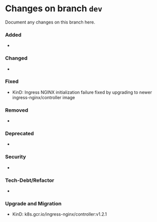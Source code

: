 # Changes on branch `dev`
Document any changes on this branch here.
### Added
- 

### Changed
- 

### Fixed
- KinD: Ingress NGINX initialization failure fixed by upgrading to newer ingress-nginx/controller image

### Removed
- 

### Deprecated
- 

### Security
- 

### Tech-Debt/Refactor
- 

### Upgrade and Migration
- KinD: k8s.gcr.io/ingress-nginx/controller:v1.2.1
